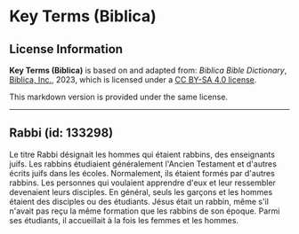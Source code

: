 # Key Terms (Biblica)

## License Information

**Key Terms (Biblica)** is based on and adapted from: _Biblica Bible Dictionary_, [Biblica, Inc.](https://www.biblica.com/), 2023, which is licensed under a [CC BY-SA 4.0 license](https://creativecommons.org/licenses/by-sa/4.0/legalcode.en).

This markdown version is provided under the same license.



--------------------------------

## Rabbi (id: 133298)

Le titre Rabbi désignait les hommes qui étaient rabbins, des enseignants juifs. Les rabbins étudiaient généralement l'Ancien Testament et d'autres écrits juifs dans les écoles. Normalement, ils étaient formés par d'autres rabbins. Les personnes qui voulaient apprendre d'eux et leur ressembler devenaient leurs disciples. En général, seuls les garçons et les hommes étaient des disciples ou des étudiants. Jésus était un rabbin, même s'il n'avait pas reçu la même formation que les rabbins de son époque. Parmi ses étudiants, il accueillait à la fois les femmes et les hommes.



